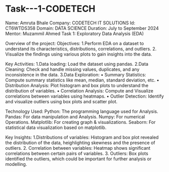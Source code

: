 # Task---1-CODETECH
Name: Amruta Bhale
Company: CODETECH IT SOLUTIONS
Id: CT6WTDS358
Domain: DATA SCIENCE
Duration: July to September 2024
Mentor: Muzammil Ahmed
Task 1: Exploratory Data Analysis (EDA)

Overview of the project:
Objectives: 
1.Perform EDA on a dataset to understand its characteristics, distributions, correlations, and outliers.
2. Visualize the findings using various plots to gain insights into the data.

Key Activities:
1.Data loading: Load the dataset using pandas.
2.Data Cleaning:  Check and handle missing values, duplicates, and any inconsistence in the data.
3.Data Exploration:
•	Summary Statistics: Compute summary statistics like mean, median, standard deviation, etc.
•	Distribution Analysis: Plot histogram and box plots to understand the distribution of variables.
•	Correlation Analysis: Compute and Visualize correlations between variables using heatmaps.
•	Outlier Detection: Identify and visualize outliers using box plots and scatter plot.

Technology Used: 
Python: The programming language used for Analysis.
Pandas: For data manipulation and Analysis.
Numpy: For numerical Operations.
Matplotlib: For creating graph & visualizations.
Seaborn: For statistical data visualization based on matplotlib.

Key Insights:
1.Distributions of variables: Histogram and box plot revealed the distribution of the data, heighlighting skewness and the presence of outliers.
2. Correlation between variables: Heatmap shows significant correlations between certain pairs of variables.
3. Outliers: Box plots identified the outliers, which could be important for further analysis or modelling.

